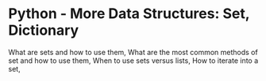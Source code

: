 # Python - More Data Structures: Set, Dictionary

What are sets and how to use them, What are the most common methods of set and how to use them, When to use sets versus lists, How to iterate into a set, 

